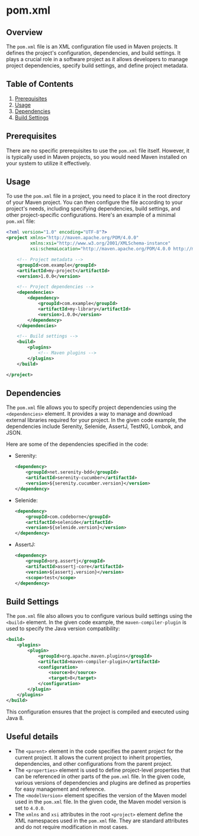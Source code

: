# pom.xml
## Overview
The `pom.xml` file is an XML configuration file used in Maven projects. It defines the project's configuration, dependencies, and build settings. It plays a crucial role in a software project as it allows developers to manage project dependencies, specify build settings, and define project metadata.

## Table of Contents
1. [Prerequisites](#prerequisites)
2. [Usage](#usage)
3. [Dependencies](#dependencies)
4. [Build Settings](#build-settings)

## Prerequisites
There are no specific prerequisites to use the `pom.xml` file itself. However, it is typically used in Maven projects, so you would need Maven installed on your system to utilize it effectively.

## Usage
To use the `pom.xml` file in a project, you need to place it in the root directory of your Maven project. You can then configure the file according to your project's needs, including specifying dependencies, build settings, and other project-specific configurations. Here's an example of a minimal `pom.xml` file:

```xml
<?xml version="1.0" encoding="UTF-8"?>
<project xmlns="http://maven.apache.org/POM/4.0.0"
         xmlns:xsi="http://www.w3.org/2001/XMLSchema-instance"
         xsi:schemaLocation="http://maven.apache.org/POM/4.0.0 http://maven.apache.org/xsd/maven-4.0.0.xsd">

    <!-- Project metadata -->
    <groupId>com.example</groupId>
    <artifactId>my-project</artifactId>
    <version>1.0.0</version>

    <!-- Project dependencies -->
    <dependencies>
        <dependency>
            <groupId>com.example</groupId>
            <artifactId>my-library</artifactId>
            <version>1.0.0</version>
        </dependency>
    </dependencies>

    <!-- Build settings -->
    <build>
        <plugins>
            <!-- Maven plugins -->
        </plugins>
    </build>

</project>
```

## Dependencies
The `pom.xml` file allows you to specify project dependencies using the `<dependencies>` element. It provides a way to manage and download external libraries required for your project. In the given code example, the dependencies include Serenity, Selenide, AssertJ, TestNG, Lombok, and JSON.

Here are some of the dependencies specified in the code:

- Serenity:
  ```xml
  <dependency>
      <groupId>net.serenity-bdd</groupId>
      <artifactId>serenity-cucumber</artifactId>
      <version>${serenity.cucumber.version}</version>
  </dependency>
  ```
  
- Selenide:
  ```xml
  <dependency>
      <groupId>com.codeborne</groupId>
      <artifactId>selenide</artifactId>
      <version>${selenide.version}</version>
  </dependency>
  ```
  
- AssertJ:
  ```xml
  <dependency>
      <groupId>org.assertj</groupId>
      <artifactId>assertj-core</artifactId>
      <version>${assertj.version}</version>
      <scope>test</scope>
  </dependency>
  ```

## Build Settings
The `pom.xml` file also allows you to configure various build settings using the `<build>` element. In the given code example, the `maven-compiler-plugin` is used to specify the Java version compatibility:

```xml
<build>
    <plugins>
        <plugin>
            <groupId>org.apache.maven.plugins</groupId>
            <artifactId>maven-compiler-plugin</artifactId>
            <configuration>
                <source>8</source>
                <target>8</target>
            </configuration>
        </plugin>
    </plugins>
</build>
```

This configuration ensures that the project is compiled and executed using Java 8.

## Useful details
- The `<parent>` element in the code specifies the parent project for the current project. It allows the current project to inherit properties, dependencies, and other configurations from the parent project.
- The `<properties>` element is used to define project-level properties that can be referenced in other parts of the `pom.xml` file. In the given code, various versions of dependencies and plugins are defined as properties for easy management and reference.
- The `<modelVersion>` element specifies the version of the Maven model used in the `pom.xml` file. In the given code, the Maven model version is set to `4.0.0`.
- The `xmlns` and `xsi` attributes in the root `<project>` element define the XML namespaces used in the `pom.xml` file. They are standard attributes and do not require modification in most cases.